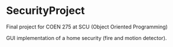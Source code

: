 # SecurityProject
Final project for COEN 275 at SCU (Object Oriented Programming)

GUI implementation of a home security (fire and motion detector).
